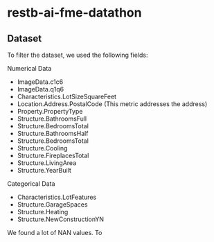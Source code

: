 # restb-ai-fme-datathon

## Dataset

To filter the dataset, we used the following fields:

Numerical Data
- ImageData.c1c6
- ImageData.q1q6
- Characteristics.LotSizeSquareFeet
- Location.Address.PostalCode (This metric addresses the address)
- Property.PropertyType
- Structure.BathroomsFull
- Structure.BedroomsTotal
- Structure.BathroomsHalf
- Structure.BedroomsTotal
- Structure.Cooling
- Structure.FireplacesTotal
- Structure.LivingArea
- Structure.YearBuilt


Categorical Data
- Characteristics.LotFeatures
- Structure.GarageSpaces
- Structure.Heating
- Structure.NewConstructionYN


We found a lot of NAN values. To 